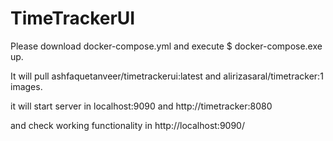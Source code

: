 # TimeTrackerUI

Please download docker-compose.yml and execute $ docker-compose.exe up.

It will pull ashfaquetanveer/timetrackerui:latest and alirizasaral/timetracker:1 images.

it will start server in localhost:9090 and http://timetracker:8080

and check working functionality in http://localhost:9090/

